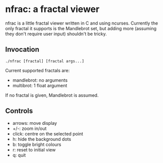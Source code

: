 nfrac: a fractal viewer
=======================

nfrac is a little fractal viewer written in C and using
ncurses. Currently the only fractal it supports is the Mandlebrot set,
but adding more (assuming they don't require user input) shouldn't be
tricky.

Invocation
----------

    ./nfrac [fractal] [fractal args...]

Current supported fractals are:

 - mandlebrot: no arguments
 - multibrot: 1 float argument

If no fractal is given, Mandlebrot is assumed.

Controls
--------

 - arrows: move display
 - +/-: zoom in/out
 - click: centre on the selected point
 - h: hide the background dots
 - b: toggle bright colours
 - r: reset to initial view
 - q: quit
